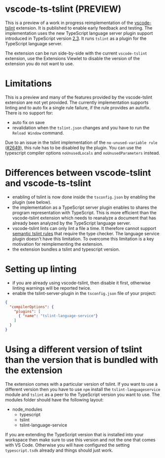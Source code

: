 # vscode-ts-tslint (PREVIEW)

This is a preview of a work in progress reimplementation of the [vscode-tslint](https://marketplace.visualstudio.com/items?itemName=eg2.tslint) extension. It is published to enable early feedback and testing. The implementation uses the new TypeScript language server plugin support introduced in TypeScript version [2.3](https://marketplace.visualstudio.com/items?itemName=eg2.tslint). It runs `tslint` as a plugin for the TypeScript language server.

The extension can be run side-by-side with the current `vscode-tslint` extension, use the Extensions Viewlet to disable the version of the extension you do not want to use.

# Limitations

This is a preview and many of the features provided by the vscode-tslint extension are not yet provided. The currently implementation supports linting and to auto fix a single rule failure, if the rule provides an autofix. There is no support for:
- auto fix on save
- revalidation when the `tslint.json` changes and you have to run the `Reload Window` command.

Due to an issue in the tslint implementation of the `no-unused-variable rule` ([#2649](https://github.com/palantir/tslint/issues/2649)), this rule has to be disabled by the plugin. You can use the typescript compiler options `noUnusedLocals` and `noUnusedParameters` instead.

# Differences between vscode-tslint and vscode-ts-tslint

- enabling of tslint is now done inside the `tsconfig.json` by enabling the plugin (see below).
- the implementation as a TypeScript server plugin enables to shares the program representation with TypeScript. This is more efficient than the vscode-tslint extension which needs to reanalyze a document that has already been analyzed by the TypeScript language server. 
- vscode-tslint lints can only lint a file a time. It therefore cannot support [semantic tslint rules](https://palantir.github.io/tslint/usage/type-checking/) that require the type checker. The language service plugin doesn't have this limitation. To overcome this limitation is a key motivation for reimplementing the extension.
- the extension bundles a tslint and typescript version. 

# Setting up linting

- if you are already using vscode-tslint, then disable it first, otherwise linting warnings will be reported twice.
- enable the tslint-server-plugin in the `tsconfig.json` file of your project:

```json
{
  "compilerOptions": {
    "plugins": [
      { "name": "tslint-language-service"}
    ]
  }
}
```

# Using a different version of tslint than the version that is bundled with the extension

The extension comes with a particular version of tslint. If you want to use a different version then you have to use `npm` install the `tslint-languageservice` module and `tslint` as a peer to the TypeScript version you want to use. 
The modules folder should have the following layout:
- node_modules
  - typescript
  - tslint
  - tslint-language-service

If you are extending the TypeScript version that is installed into your workspace then make sure to use this version and not the one that comes with VS Code. Otherwise you will have configured the setting `typescript.tsdk` already and things should just work. 
